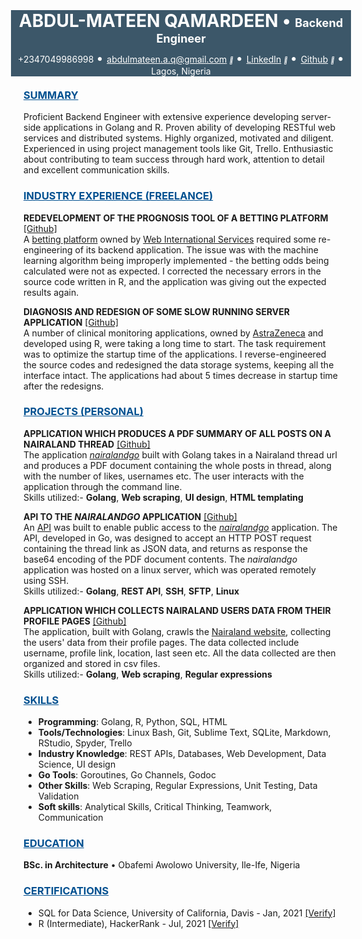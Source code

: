 <link rel="stylesheet" href="https://cdnjs.cloudflare.com/ajax/libs/font-awesome/4.7.0/css/font-awesome.min.css">

<div>
<div style = "background-color:#3C5769; color:white; margin:-20px">
<h1>
<center>
<span style = 'color: white'>ABDUL-MATEEN QAMARDEEN</span>
<span style = 'color: white'> &#x2022 </span>
<span style = 'font-size: 65%;color:white'>Backend Engineer</span>
</center/>
</h1>

<!-- <hr style = "background-color:gray;border-width:0;height:2px"> -->

<div style="text-align:center; margin-top:-10px; color:white">
+2347049986998
<span style = 'color: white; font-size:20px'> &#x2022 </span>
<a href="mailto:abdulmateen.a.q@gmail.com" style='color:white'>abdulmateen.a.q@gmail.com</a>
<i style="font-size:10px" class="fa">&#xf08e</i>
<span style = 'color: white; font-size:20px'> &#x2022 </span>
<a href="https://www.linkedin.com/in/abdulmateenqamardeen/" style='color:white'>LinkedIn</a>
<i style="font-size:10px" class="fa">&#xf08e</i>
<span style = 'color: white; font-size:20px'> &#x2022 </span>
<a href="https://github.com/DISCRETEboi/" style='color:white'>Github</a>
<i style="font-size:10px" class="fa">&#xf08e</i>
<span style = 'color: white; font-size:20px'> &#x2022 </span>
Lagos, Nigeria
</div>
</div>

<br />

<h3><u span style = 'color: #005090'>SUMMARY</u></h3>

Proficient Backend Engineer with extensive experience developing server-side applications in Golang and R. Proven ability of developing RESTful web services and distributed systems. Highly organized, motivated and diligent. Experienced in using project management tools like Git, Trello. Enthusiastic about contributing to team success through hard work, attention to detail and excellent communication skills.

<h3><u style = 'color:#005090'>INDUSTRY EXPERIENCE (FREELANCE)</u></h3>
 
<b>REDEVELOPMENT OF THE PROGNOSIS TOOL OF A BETTING PLATFORM</b> [[Github]](https://github.com/DISCRETEboi/wis-kickform)  
A [betting platform](https://www.thepunterspage.com/kickform/) owned by [Web International Services](https://www.wis-ltd.net/) required some re-engineering of its backend application. The issue was with the machine learning algorithm being improperly implemented - the betting odds being calculated were not as expected. I corrected the necessary errors in the source code written in R, and the application was giving out the expected results again.

<b>DIAGNOSIS AND REDESIGN OF SOME SLOW RUNNING SERVER APPLICATION</b>
[[Github]](https://github.com/DISCRETEboi/app-optimize)  
A number of clinical monitoring applications, owned by [AstraZeneca](https://www.astrazeneca.com/) and developed using R, were taking a long time to start. The task requirement was to optimize the startup time of the applications. I reverse-engineered the source codes and redesigned the data storage systems, keeping all the interface intact. The applications had about 5 times decrease in startup time after the redesigns.

<h3><u span style = 'color: #005090'>PROJECTS (PERSONAL)</u></h3>

<b>APPLICATION WHICH PRODUCES A PDF SUMMARY OF ALL POSTS ON A NAIRALAND THREAD</b>
[[Github]](https://github.com/DISCRETEboi/nairaland-go)  
The application [*nairalandgo*](https://github.com/DISCRETEboi/nairaland-go) built with Golang takes in a Nairaland thread url and produces a PDF document containing the whole posts in thread, along with the number of likes, usernames etc. The user interacts with the application through the command line.  
Skills utilized:- **Golang**, **Web scraping**, **UI design**, **HTML templating**

<b>API TO THE <i>NAIRALANDGO</i> APPLICATION</b>
[[Github]](https://github.com/DISCRETEboi/nairaland-go-api)  
An [API](https://github.com/DISCRETEboi/nairaland-go-api) was built to enable public access to the [*nairalandgo*](https://github.com/DISCRETEboi/nairaland-go) application. The API, developed in Go, was designed to accept an HTTP POST request containing the thread link as JSON data, and returns as response the base64 encoding of the PDF document contents. The *nairalandgo* application was hosted on a linux server, which was operated remotely using SSH.  
Skills utilized:- **Golang**, **REST API**, **SSH**, **SFTP**, **Linux**

<b>APPLICATION WHICH COLLECTS NAIRALAND USERS DATA FROM THEIR PROFILE PAGES</b>
[[Github]](https://github.com/DISCRETEboi/nairaland-data-scrape)  
The application, built with Golang, crawls the [Nairaland website](https://www.nairaland.com/), collecting the users' data from their profile pages. The data collected include username, profile link, location, last seen etc. All the data collected are then organized and stored in csv files.  
Skills utilized:- **Golang**, **Web scraping**, **Regular expressions**

<h3><u span style = 'color: #005090'>SKILLS</u></h3>

<ul>
<li><b>Programming</b>: Golang, R, Python, SQL, HTML</li>
<li><b>Tools/Technologies</b>: Linux Bash, Git, Sublime Text, SQLite, Markdown, RStudio, Spyder, Trello</li>
<li><b>Industry Knowledge</b>: REST APIs, Databases, Web Development, Data Science, UI design</li>
<li><b>Go Tools</b>: Goroutines, Go Channels, Godoc</li>
<li><b>Other Skills</b>: Web Scraping, Regular Expressions, Unit Testing, Data Validation</li>
<li><b>Soft skills</b>: Analytical Skills, Critical Thinking, Teamwork, Communication</li>
</ul>

<h3><u span style = 'color: #005090'>EDUCATION</u></h3>

<div>
<b>BSc. in Architecture</b>
&#x2022
Obafemi Awolowo University, Ile-Ife, Nigeria
</div>

<h3><u span style = 'color: #005090'>CERTIFICATIONS</u></h3>

- SQL for Data Science, University of California, Davis - Jan, 2021 [[Verify]](https://www.coursera.org/account/accomplishments/verify/D6XQBUEZ4YR6?utm_source%3Dandroid%26utm_medium%3Dcertificate%26utm_content%3Dcert_image%26utm_campaign%3Dsharing_cta%26utm_product%3Dcourse)
- R (Intermediate), HackerRank - Jul, 2021 [[Verify]](https://www.hackerrank.com/certificates/f8006c3f3635)

